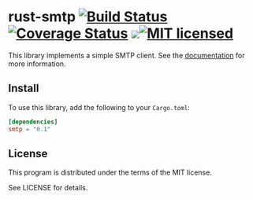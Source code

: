 rust-smtp [![Build Status](https://travis-ci.org/amousset/rust-smtp.svg?branch=master)](https://travis-ci.org/amousset/rust-smtp) [![Coverage Status](https://coveralls.io/repos/github/amousset/rust-smtp/badge.svg?branch=master)](https://coveralls.io/github/amousset/rust-smtp?branch=master) [![](https://meritbadge.herokuapp.com/smtp)](https://crates.io/crates/smtp)[![MIT licensed](https://img.shields.io/badge/license-MIT-blue.svg)](./LICENSE)
=========

This library implements a simple SMTP client.
See the [documentation](http://amousset.github.io/rust-smtp/smtp/) for more information.

Install
-------

To use this library, add the following to your `Cargo.toml`:

```toml
[dependencies]
smtp = "0.1"
```

License
-------

This program is distributed under the terms of the MIT license.

See LICENSE for details.
